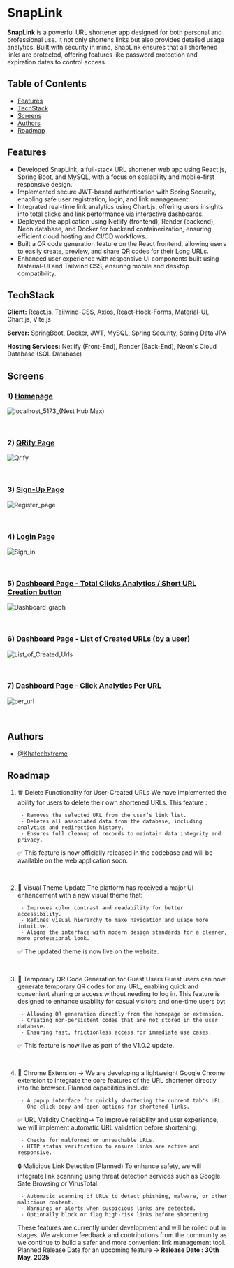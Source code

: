 # SnapLink

**SnapLink** is a powerful URL shortener app designed for both personal and professional use. It not only shortens links but also provides detailed usage analytics. Built with security in mind, SnapLink ensures that all shortened links are protected, offering features like password protection and expiration dates to control access.

## Table of Contents

- [Features](#features)
- [TechStack](#techstack)
- [Screens](#screens)
- [Authors](#authors)
- [Roadmap](#roadmap)

## Features

- Developed SnapLink, a full-stack URL shortener web app using React.js, Spring Boot, and MySQL, with a
  focus on scalability and mobile-first responsive design.
- Implemented secure JWT-based authentication with Spring Security, enabling safe user registration, login, and
  link management.
- Integrated real-time link analytics using Chart.js, offering users insights into total clicks and link performance
  via interactive dashboards.
- Deployed the application using Netlify (frontend), Render (backend), Neon database, and Docker for backend
  containerization, ensuring efficient cloud hosting and CI/CD workflows.
- Built a QR code generation feature on the React frontend, allowing users to easily create, preview, and share
  QR codes for their Long URLs.
- Enhanced user experience with responsive UI components built using Material-UI and Tailwind CSS, ensuring mobile and desktop compatibility.

## TechStack

**Client:** React.js, Tailwind-CSS, Axios, React-Hook-Forms, Material-UI, Chart.js, Vite.js

**Server:** SpringBoot, Docker, JWT, MySQL, Spring Security, Spring Data JPA

**Hosting Services:** Netlify (Front-End), Render (Back-End), Neon's Cloud Database (SQL Database)

## Screens

### 1) <ins>Homepage</ins>

![localhost_5173_(Nest Hub Max)](https://github.com/user-attachments/assets/aaf1be57-361a-4676-8bbb-b4a4d7215aeb)

&nbsp;

### 2) <ins>QRify Page</ins>

![Qrify](https://github.com/user-attachments/assets/550aa1c2-a600-4d80-b008-9f26da563cd4)

&nbsp;

### 3) <ins>Sign-Up Page</ins>

![Register_page](https://github.com/user-attachments/assets/d8f8b34d-00be-4b42-91b2-c61ad7513ae2)

&nbsp;

### 4) <ins>Login Page</ins>

![Sign_in](https://github.com/user-attachments/assets/ba407cae-dcce-4d5a-a69c-9fe4a913210f)

&nbsp;

### 5) <ins>Dashboard Page - Total Clicks Analytics / Short URL Creation button</ins>

![Dashboard_graph](https://github.com/user-attachments/assets/ee31b686-8a31-4715-9b25-46df9d5ee5b2)

&nbsp;

### 6) <ins>Dashboard Page - List of Created URLs (by a user)</ins>

![List_of_Created_Urls](https://github.com/user-attachments/assets/79a243d7-65c8-412a-8cfe-cc2f88989eca)

&nbsp;

### 7) <ins>Dashboard Page - Click Analytics Per URL</ins>

![per_url](https://github.com/user-attachments/assets/e664c9de-cfbc-4a26-9658-d54d4c128bf6)

&nbsp;

## Authors

- [@Khateebxtreme](https://github.com/Khateebxtreme)

## Roadmap

1.  🗑️ Delete Functionality for User-Created URLs
    We have implemented the ability for users to delete their own shortened URLs. This feature :

         - Removes the selected URL from the user’s link list.
         - Deletes all associated data from the database, including analytics and redirection history.
         - Ensures full cleanup of records to maintain data integrity and privacy.

    ✅ This feature is now officially released in the codebase and will be available on the web application soon.

&nbsp;

2.  🎨 Visual Theme Update
    The platform has received a major UI enhancement with a new visual theme that:

         - Improves color contrast and readability for better accessibility.
         - Refines visual hierarchy to make navigation and usage more intuitive.
         - Aligns the interface with modern design standards for a cleaner, more professional look.

    ✅ The updated theme is now live on the website.

&nbsp;

3.  📱 Temporary QR Code Generation for Guest Users
    Guest users can now generate temporary QR codes for any URL, enabling quick and convenient sharing or access without needing to log in. This feature is designed to enhance usability for casual visitors and one-time users by:

         - Allowing QR generation directly from the homepage or extension.
         - Creating non-persistent codes that are not stored in the user database.
         - Ensuring fast, frictionless access for immediate use cases.

    ✅ This feature is now live as part of the V1.0.2 update.

&nbsp;

4.  🔗 Chrome Extension ->
    We are developing a lightweight Google Chrome extension to integrate the core features of the URL shortener directly into the browser. Planned capabilities include:

         - A popup interface for quickly shortening the current tab's URL.
         - One-click copy and open options for shortened links.

    ✅ URL Validity Checking->
    To improve reliability and user experience, we will implement automatic URL validation before shortening:

         - Checks for malformed or unreachable URLs.
         - HTTP status verification to ensure links are active and responsive.

    🔒 Malicious Link Detection (Planned)
    To enhance safety, we will integrate link scanning using threat detection services such as Google Safe Browsing or VirusTotal:

         - Automatic scanning of URLs to detect phishing, malware, or other malicious content.
         - Warnings or alerts when suspicious links are detected.
         - Optionally block or flag high-risk links before shortening.

    These features are currently under development and will be rolled out in stages. We welcome feedback and contributions from the community as we continue to build a safer and more convenient link management tool. Planned Release Date for an upcoming feature -> <b>Release Date : 30th May, 2025</b>
